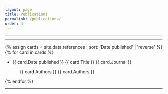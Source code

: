 ```yaml
---
layout: page
title: Publications
permalink: /publications/
order: 4
---
```


------


-----------------


{% assign cards = site.data.references | sort: 'Date published' | 'reverse' %}
{% for card in cards %}
<ul>
  <li>{{ card.Date published }} {{ card.Title }} {{ card.Journal }} </li>
  <ul> {{ card.Authors }} {{ card.Authors }} </ul>
</ul>
{% endfor %}

----------------